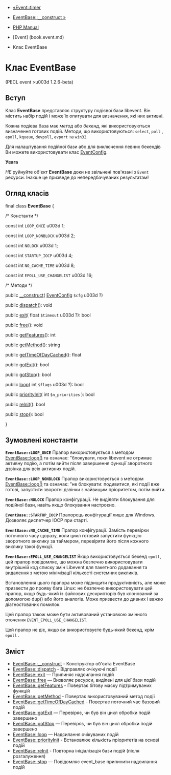 - [«Event::timer](event.timer.md)
- [EventBase::\_\_construct »](eventbase.construct.md)

- [PHP Manual](index.md)
- [Event] (book.event.md)
- Клас EventBase

# Клас EventBase

(PECL event \>u003d 1.2.6-beta)

## Вступ

Клас **EventBase** представляє структуру подієвої бази libevent. Він
містить набір подій і може їх опитувати для визначення, які
них активні.

Кожна подієва база має *метод* або *бекенд*, які використовуються
визначення готових подій. Методи, що використовуються: `select`, `poll`
, `epoll`, `kqueue`, `devpoll`, `evport` та `win32`.

Для налаштування подійної бази або для виключення певних бекендів
Ви можете використовувати клас [EventConfig](class.eventconfig.md).

**Увага**

*НЕ* руйнуйте об'єкт **EventBase** доки не звільнені пов'язані з
`Event` ресурси. Інакше це призведе до непередбачуваних
результатам!

## Огляд класів

final class **EventBase** {

/\* Константи \*/

const int `LOOP_ONCE` u003d 1;

const int `LOOP_NONBLOCK` u003d 2;

const int `NOLOCK` u003d 1;

const int `STARTUP_IOCP` u003d 4;

const int `NO_CACHE_TIME` u003d 8;

const int `EPOLL_USE_CHANGELIST` u003d 16;

/\* Методи \*/

public [\_\_construct](eventbase.construct.md)(
[EventConfig](class.eventconfig.md) `$cfg` u003d ?)

public [dispatch](eventbase.dispatch.md)(): void

public [exit](eventbase.exit.md)( float `$timeout` u003d ?): bool

public [free](eventbase.free.md)(): void

public [getFeatures](eventbase.getfeatures.md)(): int

public [getMethod](eventbase.getmethod.md)(): string

public [getTimeOfDayCached](eventbase.gettimeofdaycached.md)(): float

public [gotExit](eventbase.gotexit.md)(): bool

public [gotStop](eventbase.gotstop.md)(): bool

public [loop](eventbase.loop.md)( int `$flags` u003d ?): bool

public [priorityInit](eventbase.priorityinit.md)( int `$n_priorities`
): bool

public [reInit](eventbase.reinit.md)(): bool

public [stop](eventbase.stop.md)(): bool

}

## Зумовлені константи

**`EventBase::LOOP_ONCE`**
Прапор використовується з методом [EventBase::loop()](eventbase.loop.md) та
означає: "блокувати, поки libevent не отримає активну подію, а
потім вийти після завершення функції зворотного дзвінка для
всіх активних подій.

**`EventBase::LOOP_NONBLOCK`**
Прапор використовується з методом [EventBase::loop()](eventbase.loop.md) та
означає: "не блокувати: подивитися, які події вже готові,
запустити зворотні дзвінки з найвищим пріоритетом, потім вийти.

**`EventBase::NOLOCK`**
Прапор конфігурації. Не виділяти блокування для подійної бази, навіть якщо
блокування настроєно.

**`EventBase::STARTUP_IOCP`**
Прапорець конфігурації лише для Windows. Дозволяє диспетчер IOCP при
старті.

**`EventBase::NO_CACHE_TIME`**
Прапор конфігурації. Замість перевірки поточного часу щоразу, коли
цикл готовий запустити функцію зворотного виклику за таймером, перевіряти його
після кожного виклику такої функції.

**`EventBase::EPOLL_USE_CHANGELIST`**
Якщо використовується бекенд `epoll`, цей прапор повідомляє, що можна
безпечно використовувати внутрішній код списку змін Libevent для
пакетного додавання та видалення з метою мінімізації кількості системних
викликів.

Встановлення цього прапора може підвищити продуктивність, але може
призвести до прояву бага Linux: не безпечно використовувати цей прапор,
якщо будь-який із файлових дескрипторів був клонований за допомогою dup() або
його аналогів. Може призвести до дивних і важко діагностованих
помилок.

Цей прапор також може бути активований установкою змінного оточення
`EVENT_EPOLL_USE_CHANGELIST`.

Цей прапор не діє, якщо ви використовуєте будь-який бекенд, крім `epoll`
.

## Зміст

- [EventBase::\_\_construct](eventbase.construct.md) - Конструктор
об'єкта EventBase
- [EventBase::dispatch](eventbase.dispatch.md) - Відправляє
очікуючі події
- [EventBase::exit](eventbase.exit.md) — Припиняє надсилання подій
- [EventBase::free](eventbase.free.md) — Визволяє ресурси,
виділені для цієї бази подій
- [EventBase::getFeatures](eventbase.getfeatures.md) - Повертає
бітову маску підтримуваних функцій
- [EventBase::getMethod](eventbase.getmethod.md) - Повертає
використовуваний метод події
- [EventBase::getTimeOfDayCached](eventbase.gettimeofdaycached.md) -
Повертає поточний час базовий подій
- [EventBase::gotExit](eventbase.gotexit.md) — Перевіряє, чи був він
цикл обробки подій завершено
- [EventBase::gotStop](eventbase.gotstop.md) — Перевіряє, чи був він
цикл обробки подій завершено
- [EventBase::loop](eventbase.loop.md) — Надсилання очікуваних подій
- [EventBase::priorityInit](eventbase.priorityinit.md) -
Встановлює кількість пріоритетів на основі подій
- [EventBase::reInit](eventbase.reinit.md) - Повторна ініціалізація
бази подій (після розгалуження)
- [EventBase::stop](eventbase.stop.md) — Повідомляє event_base
припинити надсилання подій
